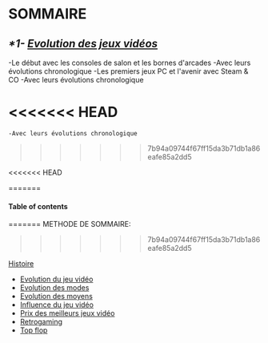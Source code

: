 # **SOMMAIRE**

## _*1- [Evolution des jeux vidéos](https://github.com/kevinniel/jeux-video/blob/master/Histoire/Evolution_JV.md)_

-Le début avec les consoles de salon et les bornes d'arcades
-Avec leurs évolutions chronologique
-Les premiers jeux PC et l'avenir avec Steam & CO
-Avec leurs évolutions chronologique



<<<<<<< HEAD
=======
    -Avec leurs évolutions chronologique


>>>>>>> 7b94a09744f67ff15da3b71db1a86eafe85a2dd5




<<<<<<< HEAD




=======

#### Table of contents

=======
METHODE DE SOMMAIRE:
>>>>>>> 7b94a09744f67ff15da3b71db1a86eafe85a2dd5

[Histoire](Histoire)
- [Evolution du jeu vidéo](Evolution_JV.md)
- [Evolution des modes](Evolution_des_modes.md)
- [Evolution des moyens](Evolution_des_moyens.md)
- [Influence du jeu vidéo](Influence_JV_Culture.md)
- [Prix des meilleurs jeux vidéo](Prix_des_meilleurs_JV.md)
- [Retrogaming](Retrogaming.md)
- [Top flop](Top_flop.md)